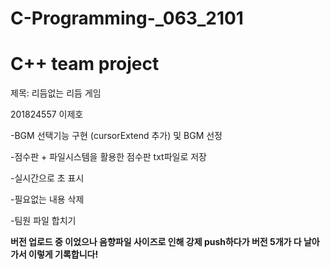 # C-Programming-_063_2101
# C++ team project

제목: 리듬없는 리듬 게임

201824557 이제호

-BGM 선택기능 구현 (cursorExtend 추가) 및 BGM 선정

-점수판 + 파일시스템을 활용한 점수판 txt파일로 저장

-실시간으로 초 표시

-필요없는 내용 삭제

-팀원 파일 합치기


**버전 업로드 중 이었으나 음향파일 사이즈로 인해 강제 push하다가 버전 5개가 다 날아가서 이렇게 기록합니다!**
